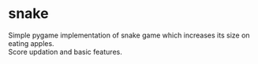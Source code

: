 # snake

Simple pygame implementation of snake game which increases its size on eating apples.<br> 
Score updation and basic features.
